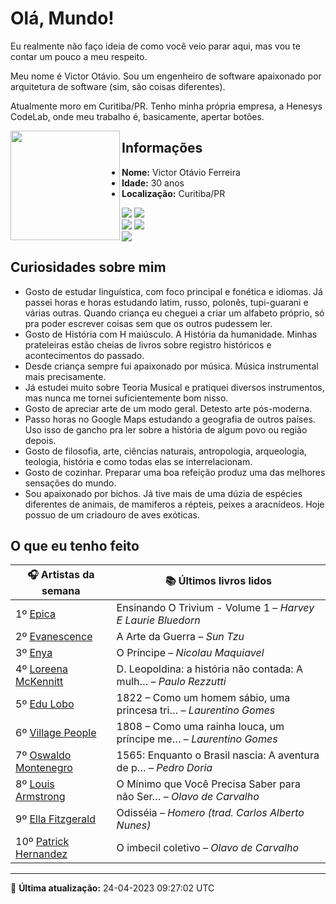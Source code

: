 # Olá, Mundo!

Eu realmente não faço ideia de como você veio parar aqui, mas vou te contar um pouco a meu respeito.

Meu nome é Victor Otávio. Sou um engenheiro de software apaixonado por arquitetura de software (sim, são coisas diferentes).

Atualmente moro em Curitiba/PR. Tenho minha própria empresa, a Henesys CodeLab, onde meu trabalho é, basicamente, apertar botões.

<img align="left" src="https://github.com/vctrtvfrrr/vctrtvfrrr/raw/master/octocat.png" alt="" width="175" />

## Informações

- **Nome:** Victor Otávio Ferreira
- **Idade:** 30 anos
- **Localização:** Curitiba/PR

[![](https://img.shields.io/badge/LinkedIn-victorotavio-blue)](https://www.linkedin.com/in/victorotavio/) [![](https://img.shields.io/badge/Twitter-@vctrtvfrrr-blue)](https://twitter.com/vctrtvfrrr)  
[![](https://img.shields.io/badge/GitHub-vctrtvfrrr-24292e)](https://github.com/vctrtvfrrr) [![](https://img.shields.io/badge/GitLab-vctrtvfrrr-ec5d16)](https://gitlab.com/vctrtvfrrr)  
[![](https://img.shields.io/badge/Email-victor@otavioferreira.com.br-red)](mailto:victor@otavioferreira.com.br)  

## Curiosidades sobre mim

-   Gosto de estudar linguística, com foco principal e fonética e idiomas. Já passei horas e horas estudando latim, russo, polonês, tupi-guarani e várias outras. Quando criança eu cheguei a criar um alfabeto próprio, só pra poder escrever coisas sem que os outros pudessem ler.
-   Gosto de História com H maiúsculo. A História da humanidade. Minhas prateleiras estão cheias de livros sobre registro históricos e acontecimentos do passado.
-   Desde criança sempre fui apaixonado por música. Música instrumental mais precisamente.
-   Já estudei muito sobre Teoria Musical e pratiquei diversos instrumentos, mas nunca me tornei suficientemente bom nisso.
-   Gosto de apreciar arte de um modo geral. Detesto arte pós-moderna.
-   Passo horas no Google Maps estudando a geografia de outros países. Uso isso de gancho pra ler sobre a história de algum povo ou região depois.
-   Gosto de filosofia, arte, ciências naturais, antropologia, arqueologia, teologia, história e como todas elas se interrelacionam.
-   Gosto de cozinhar. Preparar uma boa refeição produz uma das melhores sensações do mundo.
-   Sou apaixonado por bichos. Já tive mais de uma dúzia de espécies diferentes de animais, de mamiferos a répteis, peixes a aracnídeos. Hoje possuo de um criadouro de aves exóticas.


## O que eu tenho feito

|                         🎧 Artistas da semana                         |                      📚 Últimos livros lidos                      |
|-----------------------------------------------------------------------|-------------------------------------------------------------------|
| 1º [Epica](https://www.last.fm/music/Epica)                           | Ensinando O Trivium - Volume 1	–	_Harvey E Laurie Bluedorn_         |
| 2º [Evanescence](https://www.last.fm/music/Evanescence)               | A Arte da Guerra	–	_Sun Tzu_                                        |
| 3º [Enya](https://www.last.fm/music/Enya)                             | O Príncipe	–	_Nicolau Maquiavel_                                    |
| 4º [Loreena McKennitt](https://www.last.fm/music/Loreena+McKennitt)   | D. Leopoldina: a história não contada: A mulh…	–	_Paulo Rezzutti_   |
| 5º [Edu Lobo](https://www.last.fm/music/Edu+Lobo)                     | 1822 – Como um homem sábio, uma princesa tri…	–	_Laurentino Gomes_  |
| 6º [Village People](https://www.last.fm/music/Village+People)         | 1808 – Como uma rainha louca, um príncipe me…	–	_Laurentino Gomes_  |
| 7º [Oswaldo Montenegro](https://www.last.fm/music/Oswaldo+Montenegro) | 1565: Enquanto o Brasil nascia: A aventura de p…	–	_Pedro Doria_    |
| 8º [Louis Armstrong](https://www.last.fm/music/Louis+Armstrong)       | O Mínimo que Você Precisa Saber para não Ser…	–	_Olavo de Carvalho_ |
| 9º [Ella Fitzgerald](https://www.last.fm/music/Ella+Fitzgerald)       | Odisséia	–	_Homero (trad. Carlos Alberto Nunes)_                    |
| 10º [Patrick Hernandez](https://www.last.fm/music/Patrick+Hernandez)  | O imbecil coletivo	–	_Olavo de Carvalho_                            |


---

🚀 **Última atualização:** 24-04-2023 09:27:02 UTC